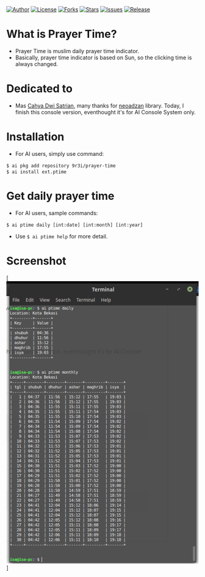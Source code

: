 
[![Author](https://img.shields.io/badge/author-9r3i-lightgrey.svg)](https://github.com/9r3i)
[![License](https://img.shields.io/github/license/9r3i/prayer-time.svg)](https://github.com/9r3i/prayer-time/blob/master/license.txt)
[![Forks](https://img.shields.io/github/forks/9r3i/prayer-time.svg)](https://github.com/9r3i/prayer-time/network)
[![Stars](https://img.shields.io/github/stars/9r3i/prayer-time.svg)](https://github.com/9r3i/prayer-time/stargazers)
[![Issues](https://img.shields.io/github/issues/9r3i/prayer-time.svg)](https://github.com/9r3i/prayer-time/issues)
[![Release](https://img.shields.io/github/release/9r3i/prayer-time.svg)](https://github.com/9r3i/prayer-time/releases)


# What is Prayer Time?
- Prayer Time is muslim daily prayer time indicator.
- Basically, prayer time indicator is based on Sun, so the clicking time is always changed.


# Dedicated to
- Mas [Cahya Dwi Satrian](https://github.com/cahyadsn), many thanks for [neoadzan](https://github.com/cahyadsn/neoadzan) library. Today, I finish this console version, eventhought it's for AI Console System only.


# Installation
- For AI users, simply use command:

```
$ ai pkg add repository 9r3i/prayer-time
$ ai install ext.ptime
```


# Get daily prayer time
- For AI users, sample commands:

```
$ ai ptime daily [int:date] [int:month] [int:year]
```

- Use ```$ ai ptime help``` for more detail.


# Screenshot

[![Screenshot](https://github.com/9r3i/prayer-time/blob/master/terminal-sample-cropped.png)]


